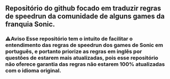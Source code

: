 ## Repositório do github focado em traduzir regras de speedrun da comunidade de alguns games da franquia Sonic.
 
   

### ⚠Aviso Esse repositório tem o intuito de facilitar o entendimento das regras de speedrun dos games de Sonic em português, e portanto priorize as regras em inglês por questões de estarem mais atualizadas, pois esse repositório não oferece garantia das regras não estarem 100% atualizadas com o idioma original.
